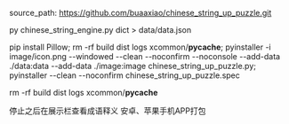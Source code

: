 <!-- ------------------------------------------------------------------------
Copyright (c) 2023 project Chinese string up puzzle
This project is licensed under GNU GPL version 2.0 or above 
author: buaaxiao
-- ------------------------------------------------------------------------- -->
source_path: https://github.com/buaaxiao/chinese_string_up_puzzle.git 

<!-- 成语库生成 -->
py chinese_string_engine.py dict > data/data.json

<!-- mac打包： -->
pip install Pillow;
rm -rf build dist logs xcommon/__pycache__;
pyinstaller -i image/icon.png --windowed --clean --noconfirm --noconsole --add-data ./data:data --add-data ./image:image chinese_string_up_puzzle.py;
pyinstaller --clean --noconfirm chinese_string_up_puzzle.spec

<!-- clean: -->
rm -rf build dist logs xcommon/__pycache__

<!-- <TODO> -->
<TODO>停止之后在展示栏查看成语释义
<TODO>安卓、苹果手机APP打包
